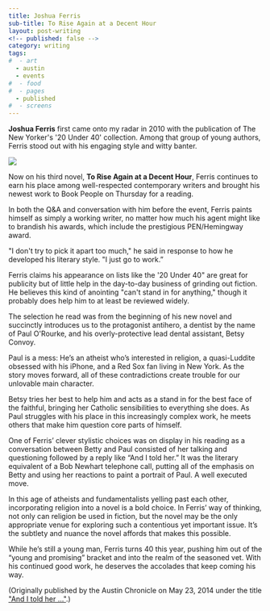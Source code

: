 ```yaml
---
title: Joshua Ferris
sub-title: To Rise Again at a Decent Hour
layout: post-writing
<!-- published: false -->
category: writing
tags:
#  - art
  - austin
  - events
#  - food
#  - pages
  - published
#  - screens
---
```

**Joshua Ferris** first came onto my radar in 2010 with the publication of The New Yorker's '20 Under 40' collection. Among that group of young authors, Ferris stood out with his engaging style and witty banter.

![](http://ecx.images-amazon.com/images/I/81WOoHMKyhL._SL1500_.jpg)

Now on his third novel, **To Rise Again at a Decent Hour**, Ferris continues to earn his place among well-respected contemporary writers and brought his newest work to Book People on Thursday for a reading.

In both the Q&A and conversation with him before the event, Ferris paints himself as simply a working writer, no matter how much his agent might like to brandish his awards, which include the prestigious PEN/Hemingway award.

"I don't try to pick it apart too much," he said in response to how he developed his literary style. "I just go to work.”

Ferris claims his appearance on lists like the '20 Under 40" are great for publicity but of little help in the day-to-day business of grinding out fiction. He believes this kind of anointing "can't stand in for anything," though it probably does help him to at least be reviewed widely.

The selection he read was from the beginning of his new novel and succinctly introduces us to the protagonist antihero, a dentist by the name of Paul O'Rourke, and his overly-protective lead dental assistant, Betsy Convoy.

Paul is a mess: He’s an atheist who’s interested in religion, a quasi-Luddite obsessed with his iPhone, and a Red Sox fan living in New York. As the story moves forward, all of these contradictions create trouble for our unlovable main character.

Betsy tries her best to help him and acts as a stand in for the best face of the faithful, bringing her Catholic sensibilities to everything she does. As Paul struggles with his place in this increasingly complex work, he meets others that make him question core parts of himself.

One of Ferris’ clever stylistic choices was on display in his reading as a conversation between Betty and Paul consisted of her talking and questioning followed by a reply like “And I told her.” It was the literary equivalent of a Bob Newhart telephone call, putting all of the emphasis on Betty and using her reactions to paint a portrait of Paul. A well executed move.

In this age of atheists and fundamentalists yelling past each other, incorporating religion into a novel is a bold choice. In Ferris’ way of thinking, not only can religion be used in fiction, but the novel may be the only appropriate venue for exploring such a contentious yet important issue. It’s the subtlety and nuance the novel affords that makes this possible.

While he’s still a young man, Ferris turns 40 this year, pushing him out of the “young and promising” bracket and into the realm of the seasoned vet. With his continued good work, he deserves the accolades that keep coming his way.

(Originally published by the Austin Chronicle on May 23, 2014 under the title ["And I told her ..."](http://www.austinchronicle.com/daily/books/2014-05-23/and-i-told-her/).)